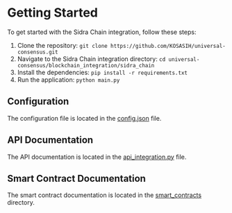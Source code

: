 # Getting Started

To get started with the Sidra Chain integration, follow these steps:

1.  Clone the repository: `git clone https://github.com/KOSASIH/universal-consensus.git`
2.  Navigate to the Sidra Chain integration directory: `cd universal-consensus/blockchain_integration/sidra_chain`
3.  Install the dependencies: `pip install -r requirements.txt`
4.  Run the application: `python main.py`

## Configuration

The configuration file is located in the [config.json](config.json) file.

## API Documentation

The API documentation is located in the [api_integration.py](api_integration.py) file.

## Smart Contract Documentation

The smart contract documentation is located in the [smart_contracts](smart_contracts) directory.
